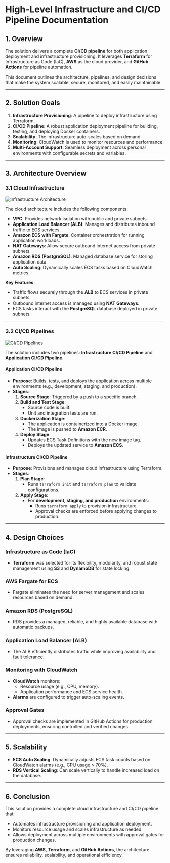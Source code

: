# High-Level Infrastructure and CI/CD Pipeline Documentation

## 1. Overview
The solution delivers a complete **CI/CD pipeline** for both application deployment and infrastructure provisioning. It leverages **Terraform** for Infrastructure as Code (IaC), **AWS** as the cloud provider, and **GitHub Actions** for pipeline automation.

This document outlines the architecture, pipelines, and design decisions that make the system scalable, secure, monitored, and easily maintainable.

---

## 2. Solution Goals
1. **Infrastructure Provisioning**: A pipeline to deploy infrastructure using Terraform.
2. **CI/CD Pipeline**: A robust application deployment pipeline for building, testing, and deploying Docker containers.
3. **Scalability**: The infrastructure auto-scales based on demand.
4. **Monitoring**: CloudWatch is used to monitor resources and performance.
5. **Multi-Account Support**: Seamless deployment across personal environments with configurable secrets and variables.

---

## 3. Architecture Overview

### 3.1 Cloud Infrastructure

![Infrastructure Architecture](Infrastructure-Architecture.drawio.png)

The cloud architecture includes the following components:

- **VPC**: Provides network isolation with public and private subnets.
- **Application Load Balancer (ALB)**: Manages and distributes inbound traffic to ECS services.
- **Amazon ECS with Fargate**: Container orchestration for running application workloads.
- **NAT Gateways**: Allow secure outbound internet access from private subnets.
- **Amazon RDS (PostgreSQL)**: Managed database service for storing application data.
- **Auto Scaling**: Dynamically scales ECS tasks based on CloudWatch metrics.

**Key Features**:
- Traffic flows securely through the **ALB** to ECS services in private subnets.
- Outbound internet access is managed using **NAT Gateways**.
- ECS tasks interact with the **PostgreSQL** database deployed in private subnets.

---

### 3.2 CI/CD Pipelines

![CI/CD Pipelines](pipelines.drawio.png)

The solution includes two pipelines: **Infrastructure CI/CD Pipeline** and **Application CI/CD Pipeline**.

#### **Application CI/CD Pipeline**
- **Purpose**: Builds, tests, and deploys the application across multiple environments (e.g., development, staging, and production).
- **Stages**:
   1. **Source Stage**: Triggered by a push to a specific branch.
   2. **Build and Test Stage**:
      - Source code is built.
      - Unit and integration tests are run.
   3. **Dockerization Stage**:
      - The application is containerized into a Docker image.
      - The image is pushed to **Amazon ECR**.
   4. **Deploy Stage**:
      - Updates ECS Task Definitions with the new image tag.
      - Deploys the updated service to **Amazon ECS**.

#### **Infrastructure CI/CD Pipeline**
- **Purpose**: Provisions and manages cloud infrastructure using Terraform.
- **Stages**:
   1. **Plan Stage**:
      - Runs `terraform init` and `terraform plan` to validate configurations.
   2. **Apply Stage**:
      - For **development, staging, and production** environments:
         - Runs `terraform apply` to provision infrastructure.
         - Approval checks are enforced before applying changes to production.

---

## 4. Design Choices

### Infrastructure as Code (IaC)
- **Terraform** was selected for its flexibility, modularity, and robust state management using **S3** and **DynamoDB** for state locking.

### AWS Fargate for ECS
- Fargate eliminates the need for server management and scales resources based on demand.

### Amazon RDS (PostgreSQL)
- RDS provides a managed, reliable, and highly available database with automatic backups.

### Application Load Balancer (ALB)
- The ALB efficiently distributes traffic while improving availability and fault tolerance.

### Monitoring with CloudWatch
- **CloudWatch** monitors:
   - Resource usage (e.g., CPU, memory).
   - Application performance and ECS service health.
- **Alarms** are configured to trigger auto-scaling events.

### Approval Gates
- Approval checks are implemented in GitHub Actions for production deployments, ensuring controlled and verified changes.

---

## 5. Scalability
- **ECS Auto Scaling**: Dynamically adjusts ECS task counts based on CloudWatch alarms (e.g., CPU usage > 70%).
- **RDS Vertical Scaling**: Can scale vertically to handle increased load on the database.

---

## 6. Conclusion
This solution provides a complete cloud infrastructure and CI/CD pipeline that:
- Automates infrastructure provisioning and application deployment.
- Monitors resource usage and scales infrastructure as needed.
- Allows deployment across multiple environments with approval gates for production changes.

By leveraging **AWS**, **Terraform**, and **GitHub Actions**, the architecture ensures reliability, scalability, and operational efficiency.

